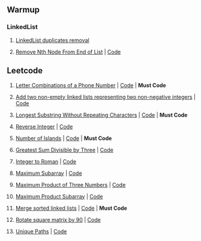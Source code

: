## Warmup

### LinkedList 

1. [LinkedList duplicates removal](https://leetcode.com/problems/remove-duplicates-from-sorted-list/)

2. [Remove Nth Node From End of List](https://leetcode.com/problems/remove-nth-node-from-end-of-list/) | [Code](cracking-coding-interview/linked-list/remove_kth_from_end.cpp)

## Leetcode 


1. [Letter Combinations of a Phone Number](https://leetcode.com/problems/letter-combinations-of-a-phone-number/) | [Code](leetcode/phone_combinations.cpp) | **Must Code**

1. [Add two non-empty linked lists representing two non-negative integers](https://leetcode.com/problems/add-two-numbers/) | [Code](leetcode/add_two_numbers.cpp)

1. [Longest Substring Without Repeating Characters](https://leetcode.com/problems/longest-substring-without-repeating-characters/) | [Code](leetcode/long_substring_nonrepeating.cpp) | **Must Code**

1. [Reverse Integer](https://leetcode.com/problems/reverse-integer/) | [Code](leetcode/reverse_integer.cpp)

1. [Number of Islands](https://leetcode.com/problems/number-of-islands/) | [Code](leetcode/number_of_islands.cpp) | **Must Code**

1. [Greatest Sum Divisible by Three](https://leetcode.com/problems/greatest-sum-divisible-by-three/) | [Code](leetcode/max_sum_div_by_3.cpp)

1. [Integer to Roman](https://leetcode.com/problems/integer-to-roman/) | [Code](leetcode/integer_to_roman.cpp)

1. [Maximum Subarray](https://leetcode.com/problems/maximum-subarray/) | [Code](leetcode/maximum_subarray.cpp)

1. [Maximum Product of Three Numbers](https://leetcode.com/problems/maximum-product-of-three-numbers/) | [Code](https://leetcode.com/problems/maximum-product-of-three-numbers/)

1. [Maximum Product Subarray](https://leetcode.com/problems/maximum-product-subarray/) | [Code](leetcode/max_product_subarray.cpp)

1. [Merge sorted linked lists](https://leetcode.com/problems/merge-two-sorted-lists/) | [Code](leetcode/merge_sorted_ll.cpp) | **Must Code**

1. [Rotate square matrix by 90](https://leetcode.com/problems/rotate-image/) | [Code](leetcode/rotate_image.cpp)

1. [Unique Paths](https://leetcode.com/problems/unique-paths/) | [Code](leetcode/unique_paths_dfs.cpp)
